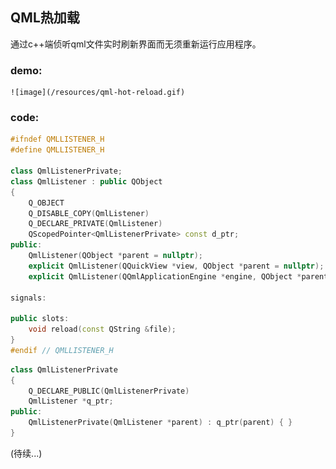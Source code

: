 ## QML热加载
通过c++端侦听qml文件实时刷新界面而无须重新运行应用程序。
### demo:
    ![image](/resources/qml-hot-reload.gif)

### code:
```c++
#ifndef QMLLISTENER_H
#define QMLLISTENER_H

class QmlListenerPrivate;
class QmlListener : public QObject
{
    Q_OBJECT
    Q_DISABLE_COPY(QmlListener)
    Q_DECLARE_PRIVATE(QmlListener)
    QScopedPointer<QmlListenerPrivate> const d_ptr;
public:
    QmlListener(QObject *parent = nullptr);
    explicit QmlListener(QQuickView *view, QObject *parent = nullptr);
    explicit QmlListener(QQmlApplicationEngine *engine, QObject *parent = nullptr);

signals:

public slots:
    void reload(const QString &file);
}
#endif // QMLLISTENER_H
```

```c++
class QmlListenerPrivate
{
    Q_DECLARE_PUBLIC(QmlListenerPrivate)
    QmlListener *q_ptr;
public:
    QmlListenerPrivate(QmlListener *parent) : q_ptr(parent) { }
}
```
(待续...)
